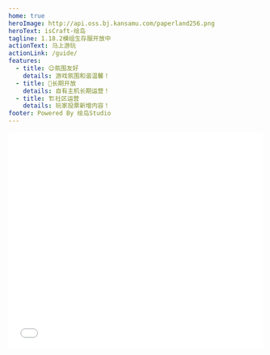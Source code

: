 ```yaml
---
home: true
heroImage: http://api.oss.bj.kansamu.com/paperland256.png
heroText: isCraft-绘岛
tagline: 1.18.2模组生存服开放中
actionText: 马上游玩
actionLink: /guide/
features:
  - title: 😉氛围友好
    details: 游戏氛围和谐温馨！
  - title: 🎉长期开放
    details: 自有主机长期运营！
  - title: 🏗️社区运营
    details: 玩家投票新增内容！
footer: Powered By 绘岛Studio
---
```




<iframe src="//player.bilibili.com/player.html?aid=992192379&bvid=BV1px4y1w7dG&cid=1016283678&page=1" scrolling="no" border="0" frameborder="no" framespacing="0" allowfullscreen="true" style="width: 640px; height: 430px; max-width: 100%"> </iframe>



